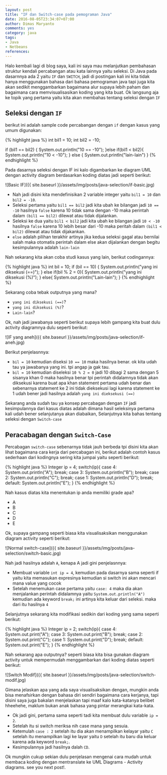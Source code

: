 ```yaml
---
layout: post
title: "IF dan Switch-case pada pemograman Java"
date: 2016-08-05T23:34:07+07:00
author: Dimas Maryanto
comments: yes
category: java
tags:
- Java
- Netbeans
references:
---
```


Halo kembali lagi di blog saya, kali ini saya mau melanjutkan pembahasan struktur kendali percabangan atau kata lainnya yaitu seleksi. Di Java pada dasarnnya ada 2 yaitu ```IF``` dan ```SWITCH```, jadi di postingan kali ini kita tidak hanya menggunakan bahasa dari bahasa pemograman java tapi juga kita akan sedikit menggambarkan bagaimana alur supaya lebih paham dan bagaimana cara memvisualisasikan koding yang kita buat. Ok langsung aja ke topik yang pertama yaitu kita akan membahas tentang seleksi dengan ```IF```

<!--more-->

## Seleksi dengan ```IF```

berikut ini adalah sample code percabangan dengan ```if``` dengan kasus yang umum digunakan:

{% highlight java %}
int bil1 = 10;
int bil2 = -10;

if (bil1 == bil2) {
  System.out.println("10 == -10");
}else if(bil1 < bil2){
  System.out.println("10 < -10");
} else {
  System.out.println("lain-lain")
}
{% endhighlight %}

Pada dasarnya seleksi dengan IF ini kalo digambarkan ke diagram UML dengan activity diagram berdasarkan koding diatas jadi seperti berikut:

![Basic IF]({{ site.baseurl }}/assets/img/posts/java-selection/if-basic.jpg)

* Nah jadi disini kita mendefinisikan 2 variable integer yaitu ```bil1 = 10``` dan ```bil2 = -10```.
* Seleksi pertama yaitu ```bil1 == bil2``` jadi kita ubah ke bilangan jadi ```10 == -10``` hasilnya ```false``` karena 10 tidak sama dengan -10 maka perintah dalam ```(bil1 == bil2)``` dilewat atau tidak dijalankan.
* Seleksi ke dua yaitu ```bil1 < bil2``` jadi kita ubah ke bilangan jadi ```10 < -10``` hasilnya ```false``` karena 10 lebih besar dari -10 maka peritah dalam ```(bil1 < bil2)``` dilewat atau tidak dijakankan.
* ```else``` adalah pilihan terakhir artinya jika kedua seleksi gagal atau bernilai salah maka otomatis perintah dalam else akan dijalankan dengan begitu kesimpulannya adalah ```lain-lain```

Nah sekarang kita akan coba studi kasus yang lain, berikut codingannya:

{% highlight java %}
int bil = 10;
if (bil == 10) {
  System.out.println("yang ini diksekusi (==)");
} else if(bil % 2 = 0){
  System.out.println("yang ini diksekusi (%)");
} else{
  System.out.println("Lain-lain");
}
{% endhighlight %}

Sekarang coba tebak outputnya yang mana?

* ```yang ini diksekusi (==)```?
* ```yang ini diksekusi (%)```?
* ```Lain-lain```?

Ok, nah jadi jawabanya seperti berikut supaya lebih gampang kita buat dulu activity diagramnya dulu seperti berikut:

![IF yang aneh]({{ site.baseurl }}/assets/img/posts/java-selection/if-aneh.jpg)

Berikut penjelasnnya:

* ```bil = 10``` kemudian diseksi ```10 == 10``` maka hasilnya benar. ok kita udah tau ya jawabanya yang ini. tpi angap ja gak tau.
* ```bil = 10``` kemudian diseleksi ```10 % 2 = 0``` jadi 10 dibagi 2 sama dengan 5 sisanya khan 0 maka hasilnya benar tpi perintah didalamnya tidak akan diksekusi karena buat apa khan statement pertama udah benar dan sebenarnya statement ke 2 ini tidak dieksekusi lagi karena statement ke 1 udah bener jadi hasilnya adalah ```yang ini dieksekusi (==)```

Sekarang anda sudah tau ya konsep percabagan dengan ```IF``` jadi kesimpulannya dari kasus diatas adalah dimana hasil seleksinya pertama kali udah bener selanjutanya akan diabaikan, Selanjutnya kita bahas tentang seleksi dengan ```Switch-case```

## Peracabagan dengan ```Switch-Case```

Percabagan ```switch-case``` sebenarnya tidak jauh berbeda tpi disini kita akan lihat bagaimana cara kerja dari percabagan ini, berikut adalah contoh kasus sederhaan dari kodingnya sering kita jumpai yaitu seperti berikut:

{% highlight java %}
Integer ip = 4;
switch(ip){
  case 4: System.out.println("A"); break;
  case 3: System.out.println("B"); break;
  case 2: System.out.println("C"); break;
  case 1: System.out.println("D"); break;
  default: System.out.println("E");
}
{% endhighlight %}

Nah kasus diatas kita menentukan ip anda memiliki grade apa?

* A
* B
* C
* D
* E

Ok, supaya gampang seperti biasa kita visualisaksikan menggunakan diagram activity seperti berikut:

![Normal switch-case]({{ site.baseurl }}/assets/img/posts/java-selection/switch-basic.jpg)


Nah jadi hasilnya adalah ```A```, kenapa A jadi gini penjelasnnya:

* Membuat variable ```int ip = 4```, kemudian pada dasarnya sama seperti if yaitu kita memasukan expresinya kemudian si switch ini akan mencari mana value yang cocok
* Setelah menemukan case pertama yaitu ```case: 4``` maka dia akan menjalankan perintah didalamnya yaitu ```System.out.println("A")``` kemudian ada keyword ```break;``` ini artinya kita keluar dari seleksi. maka dari itu hasilnya ```4```

Selanjutnya sekarang kita modifikasi sedikin dari koding yang sama seperti berikut:

{% highlight java %}
Integer ip = 2;
switch(ip){
  case 4: System.out.print("A");
  case 3: System.out.print("B"); break;
  case 2: System.out.print("C");
  case 1: System.out.print("D"); break;
  default: System.out.print("E");
}
{% endhighlight %}

Nah sekarang apa outputnya? seperti biasa kita bisa gunakan diagram activity untuk mempermudah menggambarkan dari koding diatas seperti berikut:

![Switch Modif]({{ site.baseurl }}/assets/img/posts/java-selection/switch-modif.jpg)

Gimana jelaskan apa yang ada saya visualisaksikan dengan, mungkin anda bisa menafsirkan dengan bahasa diri sendiri bagaimana cara kerjanya, tapi disini saya juga bakalan menjelaskan tapi maaf kalo kata-katanya belibet hheehehe, maklum bukan anak bahasa yang pintar merangkai kata-kata.

* Ok jadi gini, pertama sama seperti tadi kita membuat dulu variable ```ip = 2```.
* Setelah itu si switch meriksa nih case mana yang sesuia.
* Ketemulah ```case : 2``` setelah itu dia akan menampilkan kelayar yaitu ```C``` setelah itu menampilkan lagi ke layar yaitu ```D``` setelah itu baru dia keluar karena ada keyword ```break;```.
* Kesimpulannya jadi hasilnya dalah ```CD```.

Ok mungkin cukup sekian dulu penjelasan mengenai cara mudah untuk membaca koding dengan mentranslate ke UML Diagrams - Activity diagrams. see you next post!.

